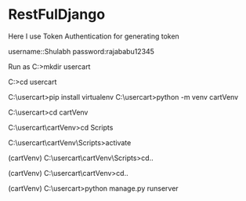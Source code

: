 # RestFulDjango

Here I use Token Authentication
for generating token

username::Shulabh
password:rajababu12345

Run as 
C:\>mkdir usercart

C:\>cd usercart

C:\usercart>pip install virtualenv
C:\usercart>python -m venv cartVenv

C:\usercart>cd cartVenv

C:\usercart\cartVenv>cd Scripts

C:\usercart\cartVenv\Scripts>activate

(cartVenv) C:\usercart\cartVenv\Scripts>cd..

(cartVenv) C:\usercart\cartVenv>cd..

(cartVenv) C:\usercart>python manage.py runserver
